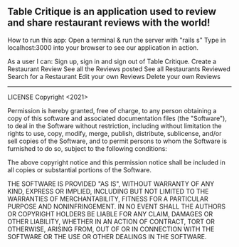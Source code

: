 
Table Critique is an application used to review and share restaurant reviews with the world!
----------------------------------------------------

How to run this app:
Open a terminal & run the server with "rails s"
Type in localhost:3000 into your browser to see our application in action.

As a user I can:
Sign up, sign in and sign out of Table Critique. 
Create a Restaurant Review
See all the Reviews posted
See all Restaurants Reviewed
Search for a Restaurant
Edit your own Reviews
Delete your own Reviews

-----------------------------------------------------
LICENSE Copyright <2021>

Permission is hereby granted, free of charge, to any person obtaining a copy of this software and associated documentation files (the "Software"), to deal in the Software without restriction, including without limitation the rights to use, copy, modify, merge, publish, distribute, sublicense, and/or sell copies of the Software, and to permit persons to whom the Software is furnished to do so, subject to the following conditions:

The above copyright notice and this permission notice shall be included in all copies or substantial portions of the Software.

THE SOFTWARE IS PROVIDED "AS IS", WITHOUT WARRANTY OF ANY KIND, EXPRESS OR IMPLIED, INCLUDING BUT NOT LIMITED TO THE WARRANTIES OF MERCHANTABILITY, FITNESS FOR A PARTICULAR PURPOSE AND NONINFRINGEMENT. IN NO EVENT SHALL THE AUTHORS OR COPYRIGHT HOLDERS BE LIABLE FOR ANY CLAIM, DAMAGES OR OTHER LIABILITY, WHETHER IN AN ACTION OF CONTRACT, TORT OR OTHERWISE, ARISING FROM, OUT OF OR IN CONNECTION WITH THE SOFTWARE OR THE USE OR OTHER DEALINGS IN THE SOFTWARE.
